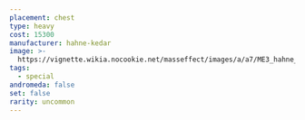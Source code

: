 ```yaml
---
placement: chest
type: heavy
cost: 15300
manufacturer: hahne-kedar
image: >-
  https://vignette.wikia.nocookie.net/masseffect/images/a/a7/ME3_hahne_kedar_chest.png/revision/latest/scale-to-width-down/100?cb=20120310234740
tags:
  - special
andromeda: false
set: false
rarity: uncommon
---
```

